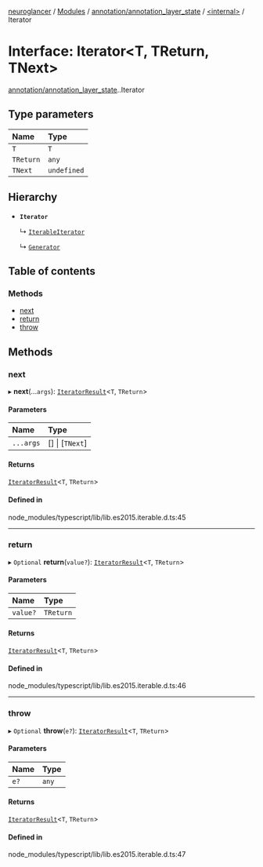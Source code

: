 [neuroglancer](../README.md) / [Modules](../modules.md) / [annotation/annotation\_layer\_state](../modules/annotation_annotation_layer_state.md) / [<internal\>](../modules/annotation_annotation_layer_state._internal_.md) / Iterator

# Interface: Iterator<T, TReturn, TNext\>

[annotation/annotation_layer_state](../modules/annotation_annotation_layer_state.md).[<internal>](../modules/annotation_annotation_layer_state._internal_.md).Iterator

## Type parameters

| Name | Type |
| :------ | :------ |
| `T` | `T` |
| `TReturn` | `any` |
| `TNext` | `undefined` |

## Hierarchy

- **`Iterator`**

  ↳ [`IterableIterator`](annotation_annotation_layer_state._internal_.IterableIterator.md)

  ↳ [`Generator`](annotation_annotation_layer_state._internal_.Generator.md)

## Table of contents

### Methods

- [next](annotation_annotation_layer_state._internal_.Iterator.md#next)
- [return](annotation_annotation_layer_state._internal_.Iterator.md#return)
- [throw](annotation_annotation_layer_state._internal_.Iterator.md#throw)

## Methods

### next

▸ **next**(...`args`): [`IteratorResult`](../modules/annotation_annotation_layer_state._internal_.md#iteratorresult)<`T`, `TReturn`\>

#### Parameters

| Name | Type |
| :------ | :------ |
| `...args` | [] \| [`TNext`] |

#### Returns

[`IteratorResult`](../modules/annotation_annotation_layer_state._internal_.md#iteratorresult)<`T`, `TReturn`\>

#### Defined in

node_modules/typescript/lib/lib.es2015.iterable.d.ts:45

___

### return

▸ `Optional` **return**(`value?`): [`IteratorResult`](../modules/annotation_annotation_layer_state._internal_.md#iteratorresult)<`T`, `TReturn`\>

#### Parameters

| Name | Type |
| :------ | :------ |
| `value?` | `TReturn` |

#### Returns

[`IteratorResult`](../modules/annotation_annotation_layer_state._internal_.md#iteratorresult)<`T`, `TReturn`\>

#### Defined in

node_modules/typescript/lib/lib.es2015.iterable.d.ts:46

___

### throw

▸ `Optional` **throw**(`e?`): [`IteratorResult`](../modules/annotation_annotation_layer_state._internal_.md#iteratorresult)<`T`, `TReturn`\>

#### Parameters

| Name | Type |
| :------ | :------ |
| `e?` | `any` |

#### Returns

[`IteratorResult`](../modules/annotation_annotation_layer_state._internal_.md#iteratorresult)<`T`, `TReturn`\>

#### Defined in

node_modules/typescript/lib/lib.es2015.iterable.d.ts:47
